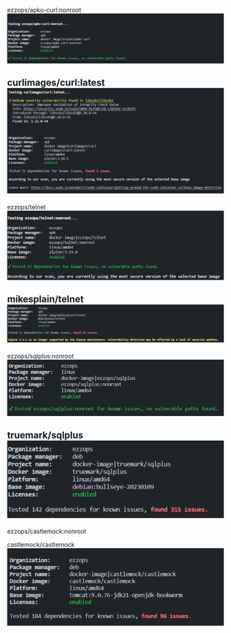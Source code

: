 ezzops/apko-curl:nonroot
![Alt text](image-2.png)

curlimages/curl:latest
![Alt text](image-1.png)
---
ezzops/telnet
![Alt text](image-3.png)

mikesplain/telnet
![Alt text](image-4.png)
---
ezzops/sqlplus:nonroot
![Alt text](image-6.png)

truemark/sqlplus
![Alt text](image-5.png)
---
ezzops/castlemock:nonroot

castlemock/castlemock
![Alt text](image-7.png)